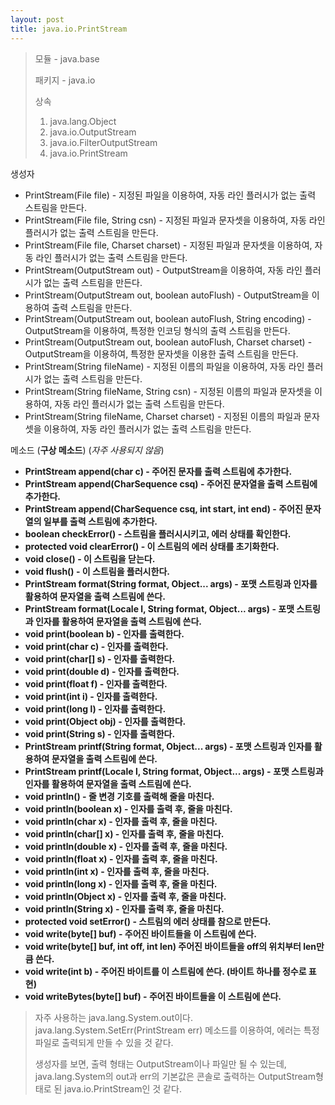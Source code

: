 ```yaml
---
layout: post
title: java.io.PrintStream
---
```



> 모듈 - java.base
> 
> 패키지 - java.io
> 
> 상속
> 1. java.lang.Object
> 2. java.io.OutputStream
> 3. java.io.FilterOutputStream
> 4. java.io.PrintStream

생성자
* PrintStream(File file) - 지정된 파일을 이용하여, 자동 라인 플러시가 없는 출력 스트림을 만든다.
* PrintStream(File file, String csn) - 지정된 파일과 문자셋을 이용하여, 자동 라인 플러시가 없는 출력 스트림을 만든다.
* PrintStream(File file, Charset charset) - 지정된 파일과 문자셋을 이용하여, 자동 라인 플러시가 없는 출력 스트림을 만든다.
* PrintStream(OutputStream out) - OutputStream을 이용하여, 자동 라인 플러시가 없는 출력 스트림을 만든다.
* PrintStream(OutputStream out, boolean autoFlush) - OutputStream을 이용하여 출력 스트림을 만든다.
* PrintStream(OutputStream out, boolean autoFlush, String encoding) - OutputStream을 이용하여, 특정한 인코딩 형식의 출력 스트림을 만든다.
* PrintStream(OutputStream out, boolean autoFlush, Charset charset) - OutputStream을 이용하여, 특정한 문자셋을 이용한 출력 스트림을 만든다.
* PrintStream(String fileName) - 지정된 이름의 파일을 이용하여, 자동 라인 플러시가 없는 출력 스트림을 만든다.
* PrintStream(String fileName, String csn) - 지정된 이름의 파일과 문자셋을 이용하여, 자동 라인 플러시가 없는 출력 스트림을 만든다.
* PrintStream(String fileName, Charset charset) - 지정된 이름의 파일과 문자셋을 이용하여, 자동 라인 플러시가 없는 출력 스트림을 만든다.

메소드 (**구상 메소드**) (_자주 사용되지 않음_)
* **PrintStream append(char c) - 주어진 문자를 출력 스트림에 추가한다.**
* **PrintStream append(CharSequence csq) - 주어진 문자열을 출력 스트림에 추가한다.**
* **PrintStream append(CharSequence csq, int start, int end) - 주어진 문자열의 일부를 출력 스트림에 추가한다.**
* **boolean checkError() - 스트림을 플러시시키고, 에러 상태를 확인한다.**
* **protected void clearError() - 이 스트림의 에러 상태를 초기화한다.**
* **void close() - 이 스트림을 닫는다.**
* **void flush() - 이 스트림을 플러시한다.**
* **PrintStream format(String format, Object... args) - 포맷 스트링과 인자를 활용하여 문자열을 출력 스트림에 쓴다.**
* **PrintStream format(Locale l, String format, Object... args) - 포맷 스트링과 인자를 활용하여 문자열을 출력 스트림에 쓴다.**
* **void print(boolean b) - 인자를 출력한다.**
* **void print(char c) - 인자를 출력한다.**
* **void print(char[] s) - 인자를 출력한다.**
* **void print(double d) - 인자를 출력한다.**
* **void print(float f) - 인자를 출력한다.**
* **void print(int i) - 인자를 출력한다.**
* **void print(long l) - 인자를 출력한다.**
* **void print(Object obj) - 인자를 출력한다.**
* **void print(String s) - 인자를 출력한다.**
* **PrintStream printf(String format, Object... args) - 포맷 스트링과 인자를 활용하여 문자열을 출력 스트림에 쓴다.**
* **PrintStream printf(Locale l, String format, Object... args) - 포맷 스트링과 인자를 활용하여 문자열을 출력 스트림에 쓴다.**
* **void println() - 줄 변경 기호를 출력해 줄을 마친다.**
* **void println(boolean x) - 인자를 출력 후, 줄을 마친다.**
* **void println(char x) - 인자를 출력 후, 줄을 마친다.**
* **void println(char[] x) - 인자를 출력 후, 줄을 마친다.**
* **void println(double x) - 인자를 출력 후, 줄을 마친다.**
* **void println(float x) - 인자를 출력 후, 줄을 마친다.**
* **void println(int x) - 인자를 출력 후, 줄을 마친다.**
* **void println(long x) - 인자를 출력 후, 줄을 마친다.**
* **void println(Object x) - 인자를 출력 후, 줄을 마친다.**
* **void println(String x) - 인자를 출력 후, 줄을 마친다.**
* **protected void setError() - 스트림의 에러 상태를 참으로 만든다.**
* **void write(byte[] buf) - 주어진 바이트들을 이 스트림에 쓴다.**
* **void write(byte[] buf, int off, int len) 주어진 바이트들을 off의 위치부터 len만큼 쓴다.**
* **void write(int b) - 주어진 바이트를 이 스트림에 쓴다. (바이트 하나를 정수로 표현)**
* **void writeBytes(byte[] buf) - 주어진 바이트들을 이 스트림에 쓴다.**

> 자주 사용하는 java.lang.System.out이다. java.lang.System.SetErr(PrintStream err) 메소드를 이용하여, 에러는 특정 파일로 출력되게 만들 수 있을 것 같다.
> 
> 생성자를 보면, 출력 형태는 OutputStream이나 파일만 될 수 있는데, java.lang.System의 out과 err의 기본값은 콘솔로 출력하는 OutputStream형태로 된 java.io.PrintStream인 것 같다.